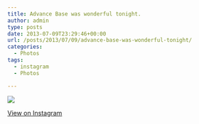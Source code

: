 ```yaml
---
title: Advance Base was wonderful tonight.
author: admin
type: posts
date: 2013-07-09T23:29:46+00:00
url: /posts/2013/07/09/advance-base-was-wonderful-tonight/
categories:
  - Photos
tags:
  - instagram
  - Photos

---
```

<img src="http://lobban.org/wordpress//HLIC/8987d588fc9a4c1c0907d92425a8be40.jpg" class="instagram-image" />

<p class="view-instagram">
  <a href="http://instagram.com/p/bkCPHKqlp_/">View on Instagram</a>
</p>